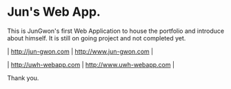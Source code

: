 # Jun's Web App.

This is JunGwon's first Web Application to house the portfolio and introduce about himself. It is still on going project and not completed yet.

| http://jun-gwon.com   | http://www.jun-gwon.com |

| http://uwh-webapp.com | http://www.uwh-webapp.com |

Thank you.